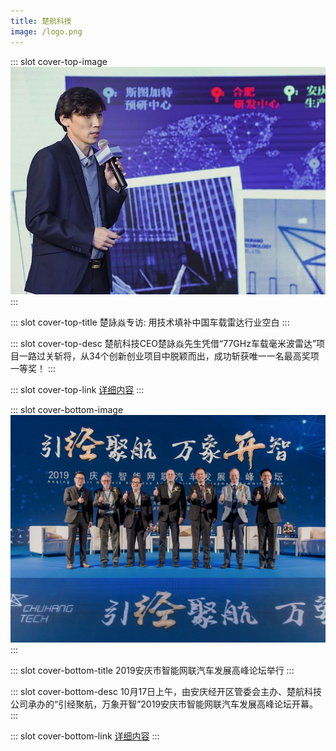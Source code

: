 ```yaml
---
title: 楚航科技
image: /logo.png
---
```


::: slot cover-top-image
<img src="./news/assets/2019-10-31/cover.jpg" />
:::

::: slot cover-top-title
楚詠焱专访: 用技术填补中国车载雷达行业空白
:::

::: slot cover-top-desc
楚航科技CEO楚詠焱先生凭借“77GHz车载毫米波雷达”项目一路过关斩将，从34个创新创业项目中脱颖而出，成功斩获唯一一名最高奖项一等奖！
:::

::: slot cover-top-link
<a href="/news/news-2019-10-31.html">详细内容</a>
:::

::: slot cover-bottom-image
<img src="./news/assets/2019-10-18/cover.jpg" />
:::

::: slot cover-bottom-title
2019安庆市智能网联汽车发展高峰论坛举行
:::

::: slot cover-bottom-desc
10月17日上午，由安庆经开区管委会主办、楚航科技公司承办的“引经聚航，万象开智”2019安庆市智能网联汽车发展高峰论坛开幕。
:::

::: slot cover-bottom-link
<a href="/news/news-2019-10-18.html">详细内容</a>
:::

